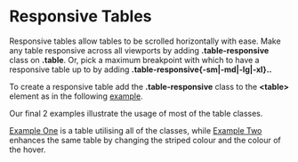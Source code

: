 
# Responsive Tables

Responsive tables allow tables to be scrolled horizontally with ease. Make any table responsive across all viewports by
adding **.table-responsive** class on **.table**. Or, pick a maximum breakpoint with which to have a
responsive table up to by adding **.table-responsive{-sm|-md|-lg|-xl}..**

To create a responsive table add the **.table-responsive** class to the **&lt;table&gt;** element as in the following
<a href="archives/Class Htmls/ex10.html" target="_blank">example</a>.

Our final 2 examples illustrate the usage of most of the table classes.

<a href="archives/Class Htmls/ex11.html" target="_blank">Example One</a> is a table utilising all of the classes, while <a href="archives/Class Htmls/ex12.html" target="_blank">Example Two</a>
 enhances the same table by changing the striped colour and the colour of the hover.
